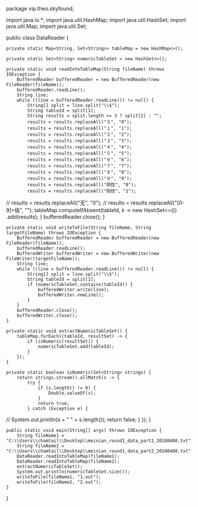 package vip.theo.skyfound;

import java.io.*;
import java.util.HashMap;
import java.util.HashSet;
import java.util.Map;
import java.util.Set;

public class DataReader {

    private static Map<String, Set<String>> tableMap = new HashMap<>();

    private static Set<String> numericTableSet = new HashSet<>();

    private static void readIntoTableMap(String fileName) throws IOException {
        BufferedReader bufferedReader = new BufferedReader(new FileReader(fileName));
        bufferedReader.readLine();
        String line;
        while ((line = bufferedReader.readLine()) != null) {
            String[] split = line.split("\\$");
            String tableId = split[1];
            String results = split.length >= 3 ? split[2] : "";
            results = results.replaceAll("０", "0");
            results = results.replaceAll("１", "1");
            results = results.replaceAll("２", "2");
            results = results.replaceAll("３", "3");
            results = results.replaceAll("４", "4");
            results = results.replaceAll("５", "5");
            results = results.replaceAll("６", "6");
            results = results.replaceAll("７", "7");
            results = results.replaceAll("８", "8");
            results = results.replaceAll("９", "9");
            results = results.replaceAll("阴性", "0");
            results = results.replaceAll("阳性", "1");
//            results = results.replaceAll("无", "0");
//            results = results.replaceAll("[0-9]+级", "");
            tableMap.computeIfAbsent(tableId, k -> new HashSet<>())
                    .add(results);
        }
        bufferedReader.close();
    }

    private static void writeToFile(String fileName, String targetFileName) throws IOException {
        BufferedReader bufferedReader = new BufferedReader(new FileReader(fileName));
        bufferedReader.readLine();
        BufferedWriter bufferedWriter = new BufferedWriter(new FileWriter(targetFileName));
        String line;
        while ((line = bufferedReader.readLine()) != null) {
            String[] split = line.split("\\$");
            String tableId = split[1];
            if (numericTableSet.contains(tableId)) {
                bufferedWriter.write(line);
                bufferedWriter.newLine();
            }
        }
        bufferedReader.close();
        bufferedWriter.close();
    }

    private static void extractNumericTableSet() {
        tableMap.forEach((tableId, resultSet) -> {
            if (isNumeric(resultSet)) {
                numericTableSet.add(tableId);
            }
        });
    }

    private static boolean isNumeric(Set<String> strings) {
        return strings.stream().allMatch(s -> {
            try {
                if (s.length() != 0) {
                    Double.valueOf(s);
                }
                return true;
            } catch (Exception e) {
//                System.out.println(s + " " + s.length());
                return false;
            }
        });
    }

    public static void main(String[] args) throws IOException {
        String fileName1 = "C:\\Users\\chamtail\\Desktop\\meinian_round1_data_part1_20180408.txt";
        String fileName2 = "C:\\Users\\chamtail\\Desktop\\meinian_round1_data_part2_20180408.txt";
        DataReader.readIntoTableMap(fileName1);
        DataReader.readIntoTableMap(fileName2);
        extractNumericTableSet();
        System.out.println(numericTableSet.size());
        writeToFile(fileName1, "1.out");
        writeToFile(fileName2, "2.out");
    }
}
